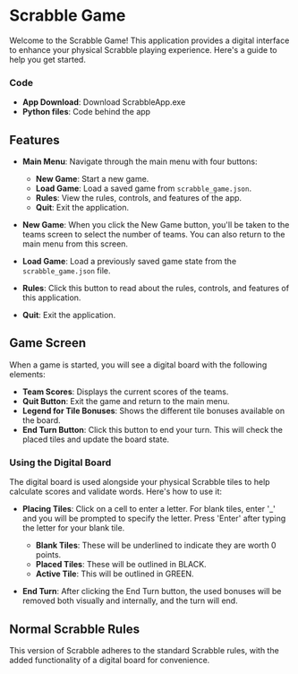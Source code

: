 # Scrabble Game

Welcome to the Scrabble Game! This application provides a digital interface to enhance your physical Scrabble playing experience. Here's a guide to help you get started.

### Code
- **App Download**: Download ScrabbleApp.exe
- **Python files**: Code behind the app

## Features

- **Main Menu**: Navigate through the main menu with four buttons:
  - **New Game**: Start a new game.
  - **Load Game**: Load a saved game from `scrabble_game.json`.
  - **Rules**: View the rules, controls, and features of the app.
  - **Quit**: Exit the application.

- **New Game**: When you click the New Game button, you'll be taken to the teams screen to select the number of teams. You can also return to the main menu from this screen.

- **Load Game**: Load a previously saved game state from the `scrabble_game.json` file.

- **Rules**: Click this button to read about the rules, controls, and features of this application.

- **Quit**: Exit the application.

## Game Screen

When a game is started, you will see a digital board with the following elements:

- **Team Scores**: Displays the current scores of the teams.
- **Quit Button**: Exit the game and return to the main menu.
- **Legend for Tile Bonuses**: Shows the different tile bonuses available on the board.
- **End Turn Button**: Click this button to end your turn. This will check the placed tiles and update the board state.

### Using the Digital Board

The digital board is used alongside your physical Scrabble tiles to help calculate scores and validate words. Here's how to use it:

- **Placing Tiles**: Click on a cell to enter a letter. For blank tiles, enter '_' and you will be prompted to specify the letter. Press 'Enter' after typing the letter for your blank tile.
  - **Blank Tiles**: These will be underlined to indicate they are worth 0 points.
  - **Placed Tiles**: These will be outlined in BLACK.
  - **Active Tile**: This will be outlined in GREEN.

- **End Turn**: After clicking the End Turn button, the used bonuses will be removed both visually and internally, and the turn will end.

## Normal Scrabble Rules

This version of Scrabble adheres to the standard Scrabble rules, with the added functionality of a digital board for convenience.